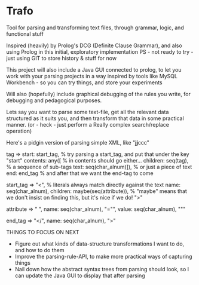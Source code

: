 # Trafo
Tool for parsing and transforming text files, through grammar, logic, and functional stuff

Inspired (heavily) by Prolog's DCG (Definite Clause Grammar), and also using Prolog in this initial, exploratory implementation
PS - not ready to try - just using GIT to store history & stuff for now 

This project will also include a Java GUI connected to prolog, to let you work with your parsing projects in a way inspired by 
tools like MySQL Workbench - so you can try things, and store your experiments

Will also (hopefully) include graphical debugging of the rules you write, for debugging and pedagogical purposes.



Lets say you want to parse some text-file, get all the relevant data structured as it suits you, and then transform that data in 
some practical manner. (or - heck - just perform a Really complex search/replace operation)

Here's a pidgin version of parsing simple XML, like 
"<a t1="hupp" t2="mupp"><b>jj</b><c>ccc</c></a>"


tag =>
	start: start_tag,						% try parsing a start_tag, and put that under the key "start" 
	contents: any([							% in contents should go either... 
		children: seq(tag),						% a sequence of sub-tags
		text: seq(char_alnum)]),				% or just a piece of text
	end: end_tag							% and after that we want the end-tag to come

start_tag =>
	"<",									% literals always match directly against the text
	name: seq(char_alnum),
	children: maybe(seq(attribute)), 		% "maybe" means that we don't insist on finding this, but it's nice if we do!
	">"

attribute =>
	" ",
	name: seq(char_alnum),
	"=\"",
	value: seq(char_alnum),
	"\""
	
end_tag =>
	"</",
	name: seq(char_alnum),
	">"
	
	
THINGS TO FOCUS ON NEXT

* Figure out what kinds of data-structure transformations I want to do, and how to do them	
* Improve the parsing-rule-API, to make more practical ways of capturing things
* Nail down how the abstract syntax trees from parsing should look, so I can update the Java GUI to display that after parsing






















